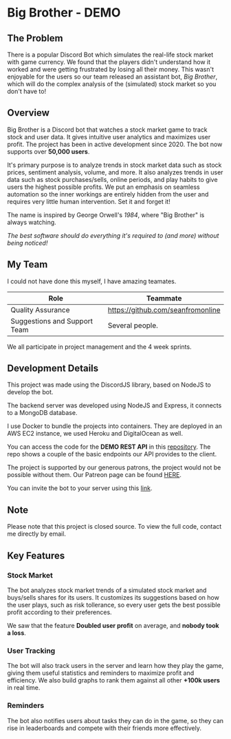 # Big Brother - DEMO

## The Problem

There is a popular Discord Bot which simulates the real-life stock market with game currency. We found that the players didn't understand how it worked and were getting frustrated by losing all their money. This wasn't enjoyable for the users so our team released an assistant bot, _Big Brother_, which will do the complex analysis of the (simulated) stock market so you don't have to!

## Overview

Big Brother is a Discord bot that watches a stock market game to track stock and user data. It gives intuitive user analytics and maximizes user profit. The project has been in active development since 2020. The bot now supports over **50,000 users**.

It's primary purpose is to analyze trends in stock market data such as stock prices, sentiment analysis, volume, and more. It also analyzes trends in user data such as stock purchases/sells, online periods, and play habits to give users the highest possible profits. We put an emphasis on seamless automation so the inner workings are entirely hidden from the user and requires very little human intervention. Set it and forget it!

The name is inspired by George Orwell's _1984_, where "Big Brother" is always watching.

_The best software should do everything it's required to (and more) without being noticed!_

## My Team

I could not have done this myself, I have amazing teamates.

| Role                         | Teammate                          |
| ---------------------------- | --------------------------------- |
| Quality Assurance            | https://github.com/seanfromonline |
| Suggestions and Support Team | Several people.                   |

We all participate in project management and the 4 week sprints.

## Development Details

This project was made using the DiscordJS library, based on NodeJS to develop the bot.

The backend server was developed using NodeJS and Express, it connects to a MongoDB database.

I use Docker to bundle the projects into containers. They are deployed in an AWS EC2 instance, we used Heroku and DigitalOcean as well.

You can access the code for the **DEMO REST API** in this [repository](https://github.com/Kggupta/BigBrother-Server). The repo shows a couple of the basic endpoints our API provides to the client.

The project is supported by our generous patrons, the project would not be possible without them. Our Patreon page can be found [HERE](https://www.patreon.com/bigbrotherbot).

You can invite the bot to your server using this [link](https://discord.com/oauth2/authorize?client_id=801210683483619438&permissions=347200&scope=bot).

## Note

Please note that this project is closed source. To view the full code, contact me directly by email.

## Key Features

### Stock Market

The bot analyzes stock market trends of a simulated stock market and buys/sells shares for its users. It customizes its suggestions based on how the user plays, such as risk tollerance, so every user gets the best possible profit according to their preferences.

We saw that the feature **Doubled user profit** on average, and **nobody took a loss**.

### User Tracking

The bot will also track users in the server and learn how they play the game, giving them useful statistics and reminders to maximize profit and efficiency. We also build graphs to rank them against all other **+100k users** in real time.

### Reminders

The bot also notifies users about tasks they can do in the game, so they can rise in leaderboards and compete with their friends more effectively.
